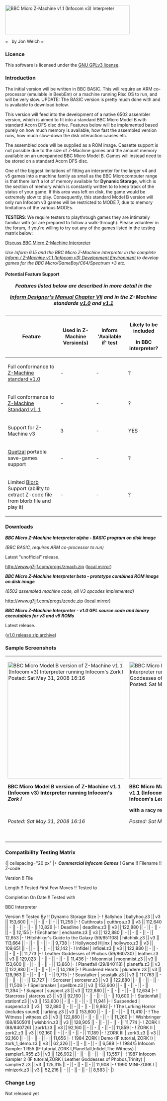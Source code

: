 <img src="z-machineinterpreterv3logo.png" title="fig:BBC Micro Z-Machine v1.1 (Infocom v3) Interpreter" alt="BBC Micro Z-Machine v1.1 (Infocom v3) Interpreter" width="400" height="94" />
=   by Jon Welch =

### Licence

This software is licensed under the [GNU GPLv3 license](http://en.wikipedia.org/wiki/GNU_General_Public_License).

### Introduction

The initial version will be written in BBC BASIC. This will require an ARM co-processor (emulable in BeebEm) or a machine running Risc OS to run, and will be very slow. UPDATE: The BASIC version is pretty much done with and is available to download below.

This version will feed into the development of a native 6502 assembler version, which is aimed to fit into a standard BBC Micro Model B with standard Acorn DFS disc drive. Features below will be implemented based purely on how much memory is available, how fast the assembled version runs, how much slow-down the disk interaction causes etc.

The assembled code will be supplied as a ROM image. Cassette support is not possible due to the size of Z-Machine games and the amount memory available on an unexpanded BBC Micro Model B. Games will instead need to be stored on a standard Acorn DFS disc.

One of the biggest limitations of fitting an interpreter for the larger v4 and v5 games into a machine family as small as the BBC Microcomputer range is that there isn't a lot of memory available for **Dynamic Storage**, which is the section of memory which is constantly written to to keep track of the status of your game. If this area was left on disk, the game would be extremely slow to play. Consequently, this standard Model B version will only run Infocom v3 games will be restricted to MODE 7, due to memory limitations of the various MODEs.

**TESTERS**: We require testers to playthrough games they are intimately familiar with (or are prepared to follow a walk-through). Please volunteer in the forum, if you're willing to try out any of the games listed in the testing matrix below:

[Discuss BBC Micro Z-Machine Interpreter](http://www.retrosoftware.co.uk/forum/viewforum.php?f=30)

*Use Inform 6.15 and the BBC Micro Z-Machine Interpreter in the complete [Inform / Z-Machine v1.1 (Infocom v3) Development Environment](BBC_Micro_Z-Machine_Interpreter_informz3 "wikilink") to develop games for the BBC Micro/GameBoy/C64/Spectrum +3 etc.*

#### Potential Feature Support

<table>
<caption><strong><em>Features listed below are described in more detail in the<br />
<a href="http://www.inform-fiction.org/manual/html/s42.html">Inform Designer's Manual Chapter VII</a> and in the Z-Machine standards <a href="http://www.inform-fiction.org/zmachine/standards/z1point0/index.html">v1.0</a> and <a href="http://ifarchive.heanet.ie/if-archive/infocom/interpreters/specification/ZSpec11.txt">v1.1</a></em></strong></caption>
<thead>
<tr class="header">
<th><p>Feature</p></th>
<th><p>Used in Z-Machine Version(s)</p></th>
<th><p>Inform 'Available if' test</p></th>
<th><p>Likely to be included<br />
in BBC interpreter?</p></th>
</tr>
</thead>
<tbody>
<tr class="odd">
<td><p>Full conformance to <a href="http://www.inform-fiction.org/zmachine/standards/z1point0/index.html">Z-Machine standard v1.0</a></p></td>
<td><p>-</p></td>
<td><p>-</p></td>
<td><p>?</p></td>
</tr>
<tr class="even">
<td><p>Full conformance to <a href="http://ifarchive.heanet.ie/if-archive/infocom/interpreters/specification/ZSpec11.txt">Z-Machine Standard v1.1</a></p></td>
<td><p>-</p></td>
<td><p>-</p></td>
<td><p>?</p></td>
</tr>
<tr class="odd">
<td><p>Support for Z-Machine v3</p></td>
<td><p>3</p></td>
<td><p>-</p></td>
<td><p>YES</p></td>
</tr>
<tr class="even">
<td><p><a href="http://www.inform-fiction.org/zmachine/standards/quetzal/index.html">Quetzal</a> portable save-games support</p></td>
<td><p>-</p></td>
<td><p>-</p></td>
<td><p>?</p></td>
</tr>
<tr class="odd">
<td><p>Limited <a href="http://www.eblong.com/zarf/blorb/">Blorb</a> Support (ability to extract Z-code file from blorb file and play it)</p></td>
<td><p>-</p></td>
<td><p>-</p></td>
<td><p>?</p></td>
</tr>
<tr class="even">
</tr>
</tbody>
</table>

### Downloads

***BBC Micro Z-Machine Interpreter alpha - BASIC program on disk image***
*(BBC BASIC, requires ARM co-processor to run)*
Latest "unofficial" release.
<http://www.g7jjf.com/progs/zmach.zip> ([local mirror](./images/Zmach.zip "wikilink"))

***BBC Micro Z-Machine Interpreter beta - prototype combined ROM image on disk image***
*(6502 assembled machine code, all V3 opcodes implemented)*
<http://www.g7jjf.com/progs/zcode.zip> ([local mirror](./images/Zcode.zip "wikilink"))

***BBC Micro Z-Machine Interpreter - v1.0 GPL source code and binary executables for v3 and v5 ROMs***
Latest release.
([v1.0 release zip archive](./images/Bbcmicroz-machineinterpreter-1.0.zip "wikilink"))

### Sample Screenshots

<table>
<tbody>
<tr class="odd">
<td><p><img src="BBCModelBZMachineInterpreter-zorkIz3.png" title="fig:BBC Micro Model B version of Z-Machine v1.1 (Infocom v3) Interpreter running Infocom&#39;s Zork I Posted: Sat May 31, 2008 16:16" alt="BBC Micro Model B version of Z-Machine v1.1 (Infocom v3) Interpreter running Infocom&#39;s Zork I Posted: Sat May 31, 2008 16:16" width="375" /><br />
<strong>BBC Micro Model B version of Z-Machine v1.1 (Infocom v3) Interpreter running Infocom's <em>Zork I</em></strong><br />
<br />
<em>Posted: Sat May 31, 2008 16:16</em><br />
 </p></td>
<td><p><img src="BBCMasterZMachineInterpreter-leatherz3.png" title="fig:BBC Micro Master 128 version of Z-Machine Interpreter running Infocom&#39;s Leather Goddesses of Phobos with a racy red font colour Posted: Sat May 31, 2008 16:18" alt="BBC Micro Master 128 version of Z-Machine Interpreter running Infocom&#39;s Leather Goddesses of Phobos with a racy red font colour Posted: Sat May 31, 2008 16:18" width="375" /><br />
<strong>BBC Micro Master 128 version of Z-Machine v1.1 (Infocom v3) Interpreter running Infocom's <em>Leather Goddesses of Phobos</em><br />
with a racy red font colour</strong><br />
<em>Posted: Sat May 31, 2008 16:18</em><br />
 </p></td>
</tr>
</tbody>
</table>

### Compatibility Testing Matrix

{| cellspacing="20 px" |+ ***Commercial Infocom Games*** ! Game !! Filename !! Z-code
Version !! File
Length !! Tested First Few Moves !! Tested to
Completion On Date !! Tested with
BBC Interpreter
Version !! Tested By !! Dynamic Storage Size |- ! Ballyhoo | ballyhoo.z3 || v3 || 153,600 || - || - || - || - || 11,258 |- ! Cutthroats | cutthroa.z3 || v3 || 112,640 || - || - || - || - || 10,826 |- ! Deadline | deadline.z3 || v3 || 122,880 || - || - || - || - || 12,155 |- ! Enchanter | enchante.z3 || v3 || 122,880 || - || - || - || - || 12,653 |- ! Hitchhiker's Guide to the Galaxy (59/851108) | hitchhik.z3 || v3 || 113,664 || - || - || - || - || 9,738 |- ! Hollywood Hijinx | hollywoo.z3 || v3 || 109,651 || - || - || - || - || 12,142 |- ! Infidel | infidel.z3 || v3 || 122,880 || - || - || - || - || 11,773 |- ! Leather Goddesses of Phobos (59/860730) | leather.z3 || v3 || 129,023 || - || - || - || - || 11,436 |- ! Moonmist | moonmist.z3 || v3 || 153,600 || - || - || - || - || 13,860 |- ! Planetfall (29/840118) | planetfa.z3 || v3 || 122,880 || - || - || - || - || 14,288 |- ! Plundered Hearts | plundere.z3 || v3 || 128,963 || - || - || - || - || 9,715 |- ! Seastalker | seastalk.z3 || v3 || 117,763 || - || - || - || - || 12,727 |- ! Sorcerer | sorcerer.z3 || v3 || 122,880 || - || - || - || - || 11,508 |- ! Spellbreaker | spellbre.z3 || v3 || 153,600 || - || - || - || - || 11,394 |- ! Suspect | suspect.z3 || v3 || 122,880 || - || - || - || - || 12,634 |- ! Starcross | starcros.z3 || v3 || 92,160 || - || - || - || - || 10,600 |- ! Stationfall | stationf.z3 || v3 || 153,600 || - || - || - || - || 11,941 |- ! Suspended | suspend.z3 || v3 || 122,880 || - || - || - || - || 9,862 |- ! The Lurking Horror (includes sound) | lurking.z3 || v3 || 153,600 || - || - || - || - || 11,410 |- ! The Witness | witness.z3 || v3 || 122,880 || - || - || - || - || 11,260 |- ! Wishbringer (68/850501) | wishbrin.z3 || v3 || 128,905 || - || - || - || - || 11,774 |- ! ZORK I (88/840726) | zork1.z3 || v3 || 92,160 || - || - || - || - || 11,859 |- ! ZORK II | zork2.z3 || v3 || 92,160 || - || - || - || - || 11,189 |- ! ZORK III | zork3.z3 || v3 || 92,160 || - || - || - || - || 11,656 |- ! 1984 ZORK I Demo (IF tutorial, ZORK I) | zork\_1\_demo.z3 || v3 || 62,326 || - || - || - || - || 6,588 |- ! 1984/5 Infocom Sampler 1 R55 (IF tutorial,ZORK I,Planetfall,Infidel,The Witness) | sampler1\_R55.z3 || v3 || 126,902 || - || - || - || - || 13,557 |- ! 1987 Infocom Sampler 2 (IF tutorial,ZORK I,Leather Goddesses of Phobos,Trinity) | sampler2.z3 || v3 || 125,315 || - || - || - || - || 11,908 |- ! 1990 MINI-ZORK I | minizork.z3 || v3 || 52,216 || - || - || - || - || 8,583 |- |}

### Change Log

Not released yet
